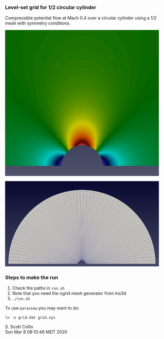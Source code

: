 ### Level-set grid for 1/2 circular cylinder

Compressible potential flow at Mach 0.4 over a circular cylinder using a 
1/2 mesh with symmetry conditions.

![Streamwise velocity](https://github.com/sscollis/npot/blob/master/test/cyl/u.png)

![Mesh](https://github.com/sscollis/npot/blob/master/test/cyl/mesh.png)

### Steps to make the run
1. Check the paths in `run.sh`
2. Note that you need the ogrid mesh generator from lns3d
3. `./run.sh`

To use `paraview` you may want to do:

    ln -s grid.dat grid.xyz

S. Scott Collis\
Sun Mar  8 08:10:46 MDT 2020
